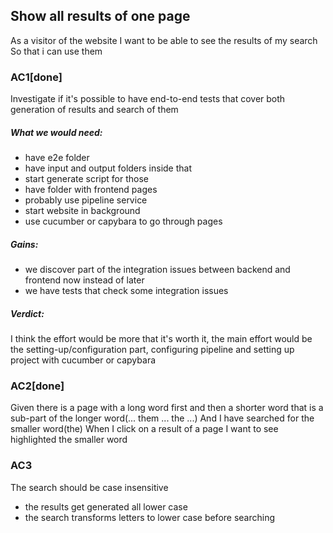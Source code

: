 ## Show all results of one page
As a visitor of the website
I want to be able to see the results of my search
So that i can use them

### AC1[done]
Investigate if it's possible to have end-to-end tests that cover both generation of results and search of them
##### What we would need:
- have e2e folder
- have input and output folders inside that
- start generate script for those
- have folder with frontend pages
- probably use pipeline service
- start website in background
- use cucumber or capybara to go through pages
##### Gains:
- we discover part of the integration issues between backend and frontend now instead of later
- we have tests that check some integration issues
##### Verdict:
I think the effort would be more that it's worth it, the main effort would be the setting-up/configuration part, configuring pipeline and setting up project with cucumber or capybara

### AC2[done]
Given there is a page with a long word first and then a shorter word that is a sub-part of the longer word(... them ... the ...)
And I have searched for the smaller word(the)
When I click on a result of a page
I want to see highlighted the smaller word

### AC3
The search should be case insensitive
- the results get generated all lower case
- the search transforms letters to lower case before searching
